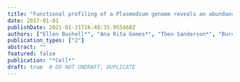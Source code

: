 ```yaml
---
title: "Functional profiling of a Plasmodium genome reveals an abundance of essential genes"
date: 2017-01-01
publishDate: 2021-01-21T16:48:35.955468Z
authors: ["Ellen Bushell*", "Ana Rita Gomes*", "Theo Sanderson*", "Burcu Anar", "Gareth Girling", "Colin Herd", "Tom Metcalf", "Katarzyna Modrzynska", "Frank Schwach", "Rowena E Martin", " others"]
publication_types: ["2"]
abstract: ""
featured: false
publication: "*Cell*"
draft: true  # DO NOT UNDRAFT, DUPLICATE
---
```


